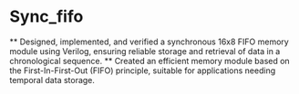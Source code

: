 # Sync_fifo
** Designed, implemented, and verified a synchronous 16x8 FIFO memory module using Verilog, ensuring reliable storage and retrieval of data in a chronological sequence.
** Created an efficient memory module based on the First-In-First-Out (FIFO) principle, suitable for applications needing temporal data storage.

